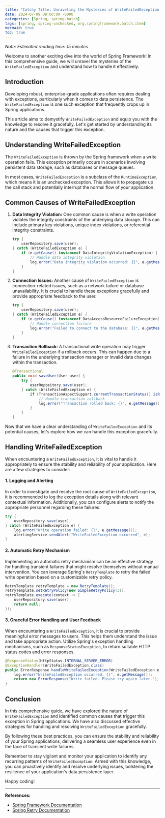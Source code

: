 ```yaml
---
title: "Catchy Title: Unraveling the Mysteries of WriteFailedException in Spring: A Comprehensive Guide"
date: 2024-07-09 09:00:00 -0000
categories: [Spring, spring-batch]
tags: [spring, spring-unchecked, org.springframework.batch.item]
mermaid: true
toc: true
---
```



*Note: Estimated reading time: 15 minutes*

Welcome to another exciting dive into the world of Spring Framework! In this comprehensive guide, we will unravel the mysteries of the `WriteFailedException` and understand how to handle it effectively. 

## Introduction

Developing robust, enterprise-grade applications often requires dealing with exceptions, particularly when it comes to data persistence. The `WriteFailedException` is one such exception that frequently crops up in Spring applications. 

This article aims to demystify `WriteFailedException` and equip you with the knowledge to resolve it gracefully. Let's get started by understanding its nature and the causes that trigger this exception.

## Understanding WriteFailedException

The `WriteFailedException` is thrown by the Spring framework when a write operation fails. This exception primarily occurs in scenarios involving persistent data storage, such as databases or message queues. 

In most cases, `WriteFailedException` is a subclass of the `RuntimeException`, which means it is an unchecked exception. This allows it to propagate up the call stack and potentially interrupt the normal flow of your application.

## Common Causes of WriteFailedException

1. **Data Integrity Violation:** One common cause is when a write operation violates the integrity constraints of the underlying data storage. This can include primary key violations, unique index violations, or referential integrity constraints.

    ```java
    try {
        userRepository.save(user);
    } catch (WriteFailedException e) {
        if (e.getCause() instanceof DataIntegrityViolationException) {
            // Handle data integrity violation
            log.error("Data integrity violation occurred: {}", e.getMessage());
        }
    }
    ```

2. **Connection Issues:** Another cause of `WriteFailedException` is connection-related issues, such as a network failure or database unavailability. It is crucial to handle these exceptions gracefully and provide appropriate feedback to the user.

    ```java
    try {
        userRepository.save(user);
    } catch (WriteFailedException e) {
        if (e.getCause() instanceof DataAccessResourceFailureException) {
            // Handle connection failure
            log.error("Failed to connect to the database: {}", e.getMessage());
        }
    }
    ```

3. **Transaction Rollback:** A transactional write operation may trigger `WriteFailedException` if a rollback occurs. This can happen due to a failure in the underlying transaction manager or invalid data changes within the transaction.

    ```java
    @Transactional
    public void saveUser(User user) {
        try {
            userRepository.save(user);
        } catch (WriteFailedException e) {
            if (TransactionAspectSupport.currentTransactionStatus().isRollbackOnly()) {
                // Handle transaction rollback
                log.error("Transaction rolled back: {}", e.getMessage());
            }
        }
    }
    ```

Now that we have a clear understanding of `WriteFailedException` and its potential causes, let's explore how we can handle this exception gracefully.

## Handling WriteFailedException

When encountering a `WriteFailedException`, it is vital to handle it appropriately to ensure the stability and reliability of your application. Here are a few strategies to consider:

#### 1. Logging and Alerting

In order to investigate and resolve the root cause of `WriteFailedException`, it is recommended to log the exception details along with relevant contextual information. Additionally, you can configure alerts to notify the appropriate personnel regarding these failures.

```java
try {
    userRepository.save(user);
} catch (WriteFailedException e) {
    log.error("Write operation failed: {}", e.getMessage());
    alertingService.sendAlert("WriteFailedException occurred", e);
}
```

#### 2. Automatic Retry Mechanism

Implementing an automatic retry mechanism can be an effective strategy for handling transient failures that might resolve themselves without manual intervention. You can leverage Spring's `RetryTemplate` to retry the failed write operation based on a customizable retry policy.

```java
RetryTemplate retryTemplate = new RetryTemplate();
retryTemplate.setRetryPolicy(new SimpleRetryPolicy(3));
retryTemplate.execute(context -> {
    userRepository.save(user);
    return null;
});
```

#### 3. Graceful Error Handling and User Feedback

When encountering a `WriteFailedException`, it is crucial to provide meaningful error messages to users. This helps them understand the issue and take appropriate action. Utilize Spring's exception handling mechanisms, such as `ResponseStatusException`, to return suitable HTTP status codes and error responses.

```java
@ResponseStatus(HttpStatus.INTERNAL_SERVER_ERROR)
@ExceptionHandler(WriteFailedException.class)
public ErrorResponse handleWriteFailedException(WriteFailedException e) {
    log.error("WriteFailedException occurred: {}", e.getMessage());
    return new ErrorResponse("Write failed. Please try again later.");
}
```

## Conclusion

In this comprehensive guide, we have explored the nature of `WriteFailedException` and identified common causes that trigger this exception in Spring applications. We have also discussed effective strategies for handling and resolving `WriteFailedException` gracefully.

By following these best practices, you can ensure the stability and reliability of your Spring applications, delivering a seamless user experience even in the face of transient write failures.

Remember to stay vigilant and monitor your application to identify any recurring patterns of `WriteFailedException`. Armed with this knowledge, you can proactively identify and resolve underlying issues, bolstering the resilience of your application's data persistence layer.

Happy coding!

---

**References:**
- [Spring Framework Documentation](https://docs.spring.io/spring-framework/docs/current/reference/html/)
- [Spring Retry Documentation](https://docs.spring.io/spring-retry/docs/current/reference/html5/)